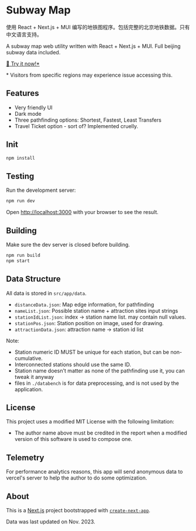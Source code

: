 # Subway Map

使用 React + Next.js + MUI 编写的地铁图程序。包括完整的北京地铁数据。只有中文语言支持。

A subway map web utility written with React + Next.js + MUI. Full beijing subway data included. 

[🔗 Try it now!*](https://beijingsubwaymap.vercel.app/)

\* Visitors from specific regions may experience issue accessing this. 

## Features

- Very friendly UI
- Dark mode
- Three pathfinding options: Shortest, Fastest, Least Transfers
- Travel Ticket option - sort of? Implemented cruelly.

## Init

```bash
npm install
```

## Testing

Run the development server:

```bash
npm run dev
```

Open [http://localhost:3000](http://localhost:3000) with your browser to see the result.

## Building

Make sure the dev server is closed before building.

```bash
npm run build
npm start
```

## Data Structure

All data is stored in `src/app/data`.

- `distanceData.json`: Map edge information, for pathfinding
- `nameList.json`: Possible station name + attraction sites input strings
- `stationIdList.json`: index -> station name list. may contain null values.
- `stationPos.json`: Station position on image, used for drawing.
- `attractionData.json`: attraction name -> station id list

Note:

- Station numeric ID MUST be unique for each station, but can be non-cumulative.
- Interconnected stations should use the same ID.
- Station name doesn't matter as none of the pathfinding use it, you can tweak it anyway
- files in `./databench` is for data preprocessing, and is not used by the application.

## License

This project uses a modified MIT License with the following limitation:

- The author name above must be credited in the report when a modified version of this software is used to compose one.

## Telemetry

For performance analytics reasons, this app will send anonymous data to vercel's server to help the author to do some optimization. 

## About

This is a [Next.js](https://nextjs.org/) project bootstrapped with [`create-next-app`](https://github.com/vercel/next.js/tree/canary/packages/create-next-app).

Data was last updated on Nov. 2023.